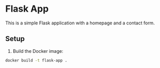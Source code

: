 # Flask App

This is a simple Flask application with a homepage and a contact form.

## Setup

1. Build the Docker image:

```bash
docker build -t flask-app .
